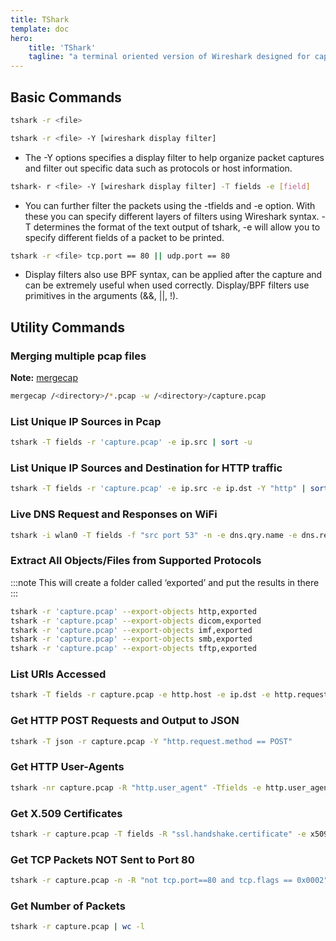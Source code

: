 ```yaml
---
title: TShark
template: doc
hero: 
    title: 'TShark'
    tagline: "a terminal oriented version of Wireshark designed for capturing and displaying packets when an interactive user interface isn't necessary or available"
---
```


## Basic Commands

```bash
tshark -r <file>
```

```bash
tshark -r <file> -Y [wireshark display filter]
```
- The -Y options specifies a display filter to help organize packet captures and filter out specific data such as protocols or host information.

```bash
tshark- r <file> -Y [wireshark display filter] -T fields -e [field]
```
- You can further filter the packets using the -tfields and -e option. With these you can specify different layers of filters using Wireshark syntax. -T determines the format of the text output of tshark, -e will allow you to specify different fields of a packet to be printed.

```bash
tshark -r <file> tcp.port == 80 || udp.port == 80
```
- Display filters also use BPF syntax, can be applied after the capture and can be extremely useful when used correctly. Display/BPF filters use primitives in the arguments (&&, ||, !).

## Utility Commands



### Merging multiple pcap files

**Note:** [mergecap](https://www.wireshark.org/docs/man-pages/mergecap.html)

```bash
mergecap /<directory>/*.pcap -w /<directory>/capture.pcap
```

### List Unique IP Sources in Pcap

```bash
tshark -T fields -r 'capture.pcap' -e ip.src | sort -u
```

### List Unique IP Sources and Destination for HTTP traffic
```bash
tshark -T fields -r 'capture.pcap' -e ip.src -e ip.dst -Y "http" | sort -u
```

### Live DNS Request and Responses on WiFi

```bash
tshark -i wlan0 -T fields -f "src port 53" -n -e dns.qry.name -e dns.resp.addr	
```

### Extract All Objects/Files from Supported Protocols

:::note
This will create a folder called ‘exported’ and put the results in there
:::

```bash
tshark -r 'capture.pcap' --export-objects http,exported
tshark -r 'capture.pcap' --export-objects dicom,exported
tshark -r 'capture.pcap' --export-objects imf,exported
tshark -r 'capture.pcap' --export-objects smb,exported
tshark -r 'capture.pcap' --export-objects tftp,exported
```

### List URIs Accessed

```bash
tshark -T fields -r capture.pcap -e http.host -e ip.dst -e http.request.full_uri -Y "http.request"
```

### Get HTTP POST Requests and Output to JSON

```bash
tshark -T json -r capture.pcap -Y "http.request.method == POST"
```

### Get HTTP User-Agents

```bash
tshark -nr capture.pcap -R "http.user_agent" -Tfields -e http.user_agent
```

### Get X.509 Certificates

```bash
tshark -r capture.pcap -T fields -R "ssl.handshake.certificate" -e x509sat.printableString
```

### Get TCP Packets NOT Sent to Port 80

```bash
tshark -r capture.pcap -n -R "not tcp.port==80 and tcp.flags == 0x0002"
```

### Get Number of Packets

```bash
tshark -r capture.pcap | wc -l
```